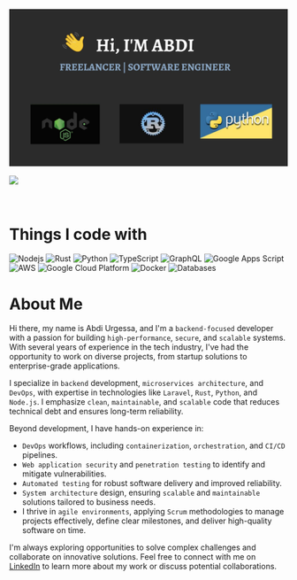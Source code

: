 <img src="./asset/mylanguages.jpg" alt="Mokkapps GitHub README header image">
<p><a href="https://www.linkedin.com/in/abdi-urgessa-92739322b/"><img src="https://img.shields.io/badge/linkedin-%230077B5.svg?&style=for-the-badge&logo=linkedin&logoColor=white" height=25></a></p>

<br>

<h1> Things I code with</h1>

<p>
  <img alt="Nodejs" src="https://img.shields.io/badge/-Nodejs-43853d?style=flat-square&logo=Node.js&logoColor=white" />
  <img alt="Rust" src="https://img.shields.io/badge/-Rust-black?style=flat-square&logo=Rust&logoColor=white" />
  <img alt="Python" src="https://img.shields.io/badge/-Python-3776AB?style=flat-square&logo=Python&logoColor=white" />
  <img alt="TypeScript" src="https://img.shields.io/badge/-TypeScript-007ACC?style=flat-square&logo=typescript&logoColor=white" />
  <img alt="GraphQL" src="https://img.shields.io/badge/-GraphQL-E10098?style=flat-square&logo=graphql&logoColor=white" />
  <img alt="Google Apps Script" src="https://img.shields.io/badge/-Google_Apps_Script-4285F4?style=flat-square&logo=Google-Apps-Script&logoColor=white" />
  <img alt="AWS" src="https://img.shields.io/badge/AWS-%23FF9900.svg?logo=amazon-web-services&logoColor=white" />
  <img alt="Google Cloud Platform" src="https://img.shields.io/badge/-Google_Cloud_Platform-1a73e8?style=flat-square&logo=google-cloud&logoColor=white" />
  <img alt="Docker" src="https://img.shields.io/badge/-Docker-46a2f1?style=flat-square&logo=docker&logoColor=white" />
  <img alt="Databases" src="https://img.shields.io/badge/-Databases-4479A1?style=flat-square&logo=database&logoColor=white" />
  
</p>

<h1>About Me</h1>

Hi there, my name is Abdi Urgessa, and I'm a `backend-focused` developer with a passion for building `high-performance`, `secure`, and `scalable` systems. With several years of experience in the tech industry, I've had the opportunity to work on diverse projects, from startup solutions to enterprise-grade applications.

I specialize in `backend` development, `microservices architecture`, and `DevOps`, with expertise in technologies like `Laravel`, `Rust`, `Python`, and `Node.js`. I emphasize `clean`, `maintainable`, and `scalable` code that reduces technical debt and ensures long-term reliability.

Beyond development, I have hands-on experience in:

- `DevOps` workflows, including `containerization`, `orchestration`, and `CI/CD` pipelines.
- `Web application security` and `penetration testing` to identify and mitigate vulnerabilities.
- `Automated testing` for robust software delivery and improved reliability.
- `System architecture` design, ensuring `scalable` and `maintainable` solutions tailored to business needs.
- I thrive in `agile environments`, applying `Scrum` methodologies to manage projects effectively, define clear milestones, and deliver high-quality software on time.

I'm always exploring opportunities to solve complex challenges and collaborate on innovative solutions. Feel free to connect with me on [LinkedIn](https://www.linkedin.com/in/abdi-urgessa/) to learn more about my work or discuss potential collaborations.
